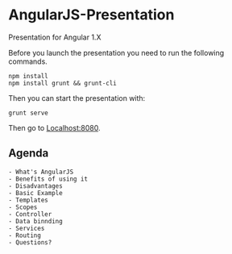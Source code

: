 # AngularJS-Presentation

Presentation for Angular 1.X

Before you launch the presentation you need to run the following commands.

```
npm install 
npm install grunt && grunt-cli
```

Then you can start the presentation with:
```
grunt serve
```

Then go to [Localhost:8080](http://localhost:8080/).

## Agenda
    - What's AngularJS
    - Benefits of using it
    - Disadvantages
    - Basic Example
    - Templates
    - Scopes
    - Controller
    - Data binnding
    - Services
    - Routing
    - Questions? 
